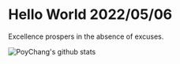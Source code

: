 # Hello World 2022/05/06

Excellence prospers in the absence of excuses.

![PoyChang's github stats](https://github-readme-stats.vercel.app/api?username=poychang&show_icons=true&theme=dracula)
